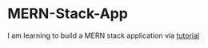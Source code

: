 # MERN-Stack-App
I am learning to build a MERN stack application via [tutorial](https://www.youtube.com/playlist?list=PL4cUxeGkcC9iJ_KkrkBZWZRHVwnzLIoUE)
